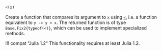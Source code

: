 ```julia
<(x)
```

Create a function that compares its argument to `x` using [`<`](@ref), i.e. a function equivalent to `y -> y < x`. The returned function is of type `Base.Fix2{typeof(<)}`, which can be used to implement specialized methods.

!!! compat "Julia 1.2"
    This functionality requires at least Julia 1.2.

